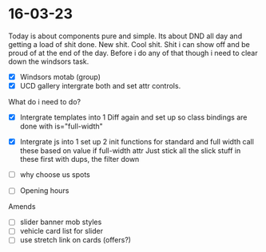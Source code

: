 # 16-03-23

Today is about components pure and simple. Its about DND all day and getting a load of shit done. New shit. Cool shit. Shit i can show off and be proud of at the end of the day. Before i do any of that though i need to clear down the windsors task.

- [x] Windsors motab (group)
- [x] UCD gallery intergrate both and set attr controls.

What do i need to do?
- [x] Intergrate templates into 1
    Diff again and set up so class bindings are done with is="full-width"

- [x] Intergrate js into 1
    set up 2 init functions for standard and full width
    call these based on value if full-width attr
    Just stick all the slick stuff in these first with dups, the filter down

- [ ] why choose us spots
- [ ] Opening hours

Amends
- [ ] slider banner mob styles
- [ ] vehicle card list for slider
- [ ] use stretch link on cards (offers?)

